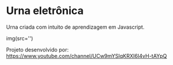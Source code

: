 # Urna eletrônica

Urna criada com intuito de aprendizagem em Javascript.

img(src='')

Projeto desenvolvido por:
https://www.youtube.com/channel/UCw9mYSlqKRXI6l4vH-tAYpQ
